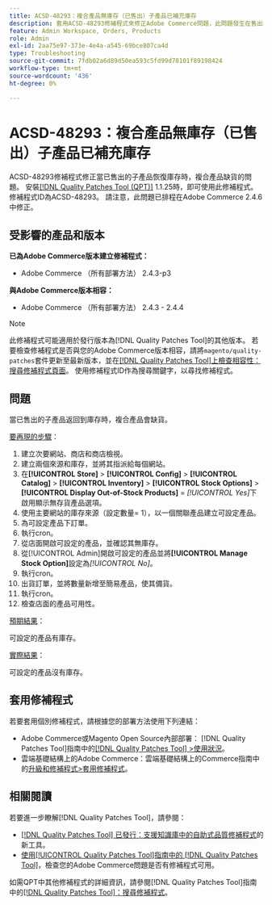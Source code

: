 ```yaml
---
title: ACSD-48293：複合產品無庫存（已售出）子產品已補充庫存
description: 套用ACSD-48293修補程式來修正Adobe Commerce問題，此問題發生在售出的子產品恢復庫存時，複合產品會缺貨。
feature: Admin Workspace, Orders, Products
role: Admin
exl-id: 2aa75e97-373e-4e4a-a545-69bce807ca4d
type: Troubleshooting
source-git-commit: 7fdb02a6d89d50ea593c5fd99d78101f89198424
workflow-type: tm+mt
source-wordcount: '436'
ht-degree: 0%

---
```


# ACSD-48293：複合產品無庫存（已售出）子產品已補充庫存

ACSD-48293修補程式修正當已售出的子產品恢復庫存時，複合產品缺貨的問題。 安裝[[!DNL Quality Patches Tool (QPT)]](https://experienceleague.adobe.com/zh-hant/docs/commerce-operations/tools/quality-patches-tool/quality-patches-tool-to-self-serve-quality-patches) 1.1.25時，即可使用此修補程式。 修補程式ID為ACSD-48293。 請注意，此問題已排程在Adobe Commerce 2.4.6中修正。

## 受影響的產品和版本

**已為Adobe Commerce版本建立修補程式：**

* Adobe Commerce （所有部署方法） 2.4.3-p3

**與Adobe Commerce版本相容：**

* Adobe Commerce （所有部署方法） 2.4.3 - 2.4.4

>[!NOTE]
>
>此修補程式可能適用於發行版本為[!DNL Quality Patches Tool]的其他版本。 若要檢查修補程式是否與您的Adobe Commerce版本相容，請將`magento/quality-patches`套件更新至最新版本，並在[[!DNL Quality Patches Tool]上檢查相容性：搜尋修補程式頁面](https://experienceleague.adobe.com/tools/commerce-quality-patches/index.html?lang=zh-Hant)。 使用修補程式ID作為搜尋關鍵字，以尋找修補程式。

## 問題

當已售出的子產品返回到庫存時，複合產品會缺貨。

<u>要再現的步驟</u>：

1. 建立次要網站、商店和商店檢視。
1. 建立兩個來源和庫存，並將其指派給每個網站。
1. 在&#x200B;**[!UICONTROL Store]** > **[!UICONTROL Config]** > **[!UICONTROL Catalog]** > **[!UICONTROL Inventory]** > **[!UICONTROL Stock Options]** > **[!UICONTROL Display Out-of-Stock Products]** = *[!UICONTROL Yes]*&#x200B;下啟用顯示無存貨產品選項。
1. 使用主要網站的庫存來源（設定數量= 1），以一個關聯產品建立可設定產品。
1. 為可設定產品下訂單。
1. 執行cron。
1. 從店面開啟可設定的產品，並確認其無庫存。
1. 從[!UICONTROL Admin]開啟可設定的產品並將&#x200B;**[!UICONTROL Manage Stock Option]**&#x200B;設定為&#x200B;*[!UICONTROL No]*。
1. 執行cron。
1. 出貨訂單，並將數量新增至簡易產品，使其備貨。
1. 執行cron。
1. 檢查店面的產品可用性。

<u>預期結果</u>：

可設定的產品有庫存。

<u>實際結果</u>：

可設定的產品沒有庫存。

## 套用修補程式

若要套用個別修補程式，請根據您的部署方法使用下列連結：

* Adobe Commerce或Magento Open Source內部部署： [!DNL Quality Patches Tool]指南中的[[!DNL Quality Patches Tool] >使用狀況](/help/tools/quality-patches-tool/usage.md)。
* 雲端基礎結構上的Adobe Commerce：雲端基礎結構上的Commerce指南中的[升級和修補程式>套用修補程式](https://experienceleague.adobe.com/docs/commerce-cloud-service/user-guide/develop/upgrade/apply-patches.html?lang=zh-Hant)。

## 相關閱讀

若要進一步瞭解[!DNL Quality Patches Tool]，請參閱：

* [[!DNL Quality Patches Tool] 已發行：支援知識庫中的自助式品質修補程式](https://experienceleague.adobe.com/zh-hant/docs/commerce-operations/tools/quality-patches-tool/quality-patches-tool-to-self-serve-quality-patches)的新工具。
* [使用[!UICONTROL Quality Patches Tool]指南中的 [!DNL Quality Patches Tool]](/help/tools/quality-patches-tool/patches-available-in-qpt/check-patch-for-magento-issue-with-magento-quality-patches.md)，檢查您的Adobe Commerce問題是否有修補程式可用。


如需QPT中其他修補程式的詳細資訊，請參閱[!DNL Quality Patches Tool]指南中的[[!DNL Quality Patches Tool]：搜尋修補程式](https://experienceleague.adobe.com/tools/commerce-quality-patches/index.html?lang=zh-Hant)。
